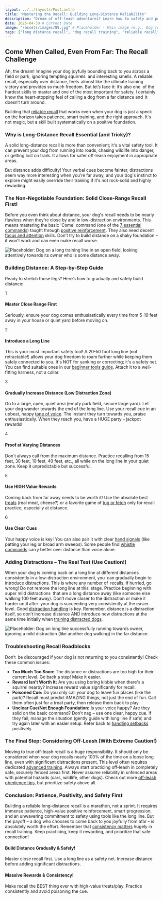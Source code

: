 ```yaml
---
layout: ../../layouts/Post.astro
title: "Mastering the Recall: Building Long-Distance Reliability"
description: "Dream of off-leash adventures? Learn how to safely and positively train a reliable long-distance recall. Step-by-step guide using long lines and high-value rewards."
date: 2025-04-30 # Current Date
image: "/assets/images/89.jpg" # Placeholder - Main image (e.g., Dog running joyfully towards owner from a distance)
tags: ["long distance recall", "dog recall training", "reliable recall", "off-leash training", "dog training distance", "positive reinforcement recall", "long line training", "advanced dog obedience", "come when called"]
---
```


<h2 class="text-3xl font-bold text-slate-800 dark:text-slate-100 mb-6">Come When Called, Even From Far: The Recall Challenge</h2>

<p class="text-lg text-slate-600 dark:text-slate-300 mb-4">
    Ah, the dream! Imagine your dog joyfully bounding back to you across a field or park, ignoring tempting squirrels and interesting smells. A reliable recall, especially over distance, feels almost like the ultimate training victory and provides so much freedom. But let’s face it: It’s also one of the hardest skills to master and one of the most important for safety. I certainly know the heart-stopping feel of calling a dog from a far distance and it doesn’t turn around.
</p>
<p class="text-lg text-slate-600 dark:text-slate-300 mb-8">
    Building that <a href="https://trainedtails.com/posts/reliable-recall" target="_blank"  class="text-blue-600 dark:text-blue-400 hover:underline">reliable recall</a> that works even when your dog is just a speck on the horizon takes patience, smart training, and the right approach. It's not magic, but a skill built systematically on a positive foundation.
</p>

<h3 class="text-2xl font-semibold text-slate-800 dark:text-slate-100 mb-6">Why is Long-Distance Recall Essential (and Tricky)?</h3>

<p class="text-lg text-slate-600 dark:text-slate-300 mb-4">
    A solid long-distance recall is more than convenient; it's a vital safety tool. It can prevent your dog from running into roads, chasing wildlife into danger, or getting lost on trails. It allows for safer off-leash enjoyment in appropriate areas.
</p>
<p class="text-lg text-slate-600 dark:text-slate-300 mb-8">
    But distance adds difficulty! Your verbal cues become fainter, distractions seem way more interesting when you're far away, and your dog's instinct to explore might easily override their training if it's not rock-solid and highly rewarding.
</p>

<h3 class="text-2xl font-semibold text-slate-800 dark:text-slate-100 mb-6">The Non-Negotiable Foundation: Solid Close-Range Recall First!</h3>

<p class="text-lg text-slate-600 dark:text-slate-300 mb-8">
    Before you even think about distance, your dog's recall needs to be nearly flawless when they're close by and in low-distraction environments. This means mastering the basic 'Come' command (one of the <a href="https://trainedtails.com/posts/7-Commands-Your-Dog-Needs-to-Know" target="_blank"  class="text-blue-600 dark:text-blue-400 hover:underline">7 essential commands</a>) taught through <a href="https://trainedtails.com/posts/basic-dog-training" target="_blank"  class="text-blue-600 dark:text-blue-400 hover:underline">positive reinforcement</a>. They also need decent <a href="https://trainedtails.com/posts/focus-and-eye-contact-exercises" target="_blank"  class="text-blue-600 dark:text-blue-400 hover:underline">focus and attention</a> skills. Don't try to build distance on a shaky foundation – it won't work and can even make recall worse.
</p>

<img src="/assets/images/1.jpg" alt="Placeholder: Dog on a long training line in an open field, looking attentively towards its owner who is some distance away." class="w-full h-auto rounded-xl my-8 shadow-lg" loading="lazy" />

<h3 class="text-2xl font-semibold text-slate-800 dark:text-slate-100 mb-6">Building Distance: A Step-by-Step Guide</h3>

<p class="text-lg text-slate-600 dark:text-slate-300 mb-4">
    Ready to stretch those legs? Here’s how to gradually and safely build distance:
</p>

<div class="relative border-l-2 border-blue-300 dark:border-blue-700/50 ml-4 space-y-10 mb-12">
    <div class="relative pl-8">
        <div class="absolute w-8 h-8 bg-blue-500 dark:bg-blue-600 rounded-full flex items-center justify-center -left-4 ring-4 ring-white dark:ring-slate-900">
             <span class="font-bold text-white text-sm">1</span>
        </div>
        <h4 class="text-xl font-semibold text-slate-800 dark:text-slate-100 mb-2">Master Close Range First</h4>
        <p class="text-lg text-slate-600 dark:text-slate-300">
            Seriously, ensure your dog comes enthusiastically every time from 5-10 feet away in your house or quiet yard before moving on.
        </p>
    </div>
    <div class="relative pl-8">
        <div class="absolute w-8 h-8 bg-blue-500 dark:bg-blue-600 rounded-full flex items-center justify-center -left-4 ring-4 ring-white dark:ring-slate-900">
             <span class="font-bold text-white text-sm">2</span>
        </div>
        <h4 class="text-xl font-semibold text-slate-800 dark:text-slate-100 mb-2">Introduce a Long Line</h4>
        <p class="text-lg text-slate-600 dark:text-slate-300">
            This is your most important safety tool! A 20-50 foot long line (not retractable!) allows your dog freedom to roam further while keeping them safely connected to you. It's NOT for yanking or correcting; it's a safety net. You can find suitable ones in our <a href="https://trainedtails.com/posts/dog-training-tools-for-beginners" target="_blank"  class="text-blue-600 dark:text-blue-400 hover:underline">beginner tools guide</a>. Attach it to a well-fitting harness, not a collar.
        </p>
    </div>
    <div class="relative pl-8">
        <div class="absolute w-8 h-8 bg-blue-500 dark:bg-blue-600 rounded-full flex items-center justify-center -left-4 ring-4 ring-white dark:ring-slate-900">
             <span class="font-bold text-white text-sm">3</span>
        </div>
        <h4 class="text-xl font-semibold text-slate-800 dark:text-slate-100 mb-2">Gradually Increase Distance (Low Distraction Zone)</h4>
        <p class="text-lg text-slate-600 dark:text-slate-300">
            Go to a large, open, quiet area (empty park field, secure large yard). Let your dog wander towards the end of the long line. Use your recall cue in an upbeat, happy <a href="https://trainedtails.com/posts/tone-of-voice" target="_blank"  class="text-blue-600 dark:text-blue-400 hover:underline">tone of voice</a>. The instant they turn towards you, praise enthusiastically. When they reach you, have a HUGE party – jackpot rewards!
        </p>
    </div>
    <div class="relative pl-8">
        <div class="absolute w-8 h-8 bg-blue-500 dark:bg-blue-600 rounded-full flex items-center justify-center -left-4 ring-4 ring-white dark:ring-slate-900">
             <span class="font-bold text-white text-sm">4</span>
        </div>
        <h4 class="text-xl font-semibold text-slate-800 dark:text-slate-100 mb-2">Proof at Varying Distances</h4>
        <p class="text-lg text-slate-600 dark:text-slate-300">
            Don't always call from the maximum distance. Practice recalling from 15 feet, 30 feet, 10 feet, 40 feet, etc., all while on the long line in your quiet zone. Keep it unpredictable but successful.
        </p>
    </div>
     <div class="relative pl-8">
        <div class="absolute w-8 h-8 bg-blue-500 dark:bg-blue-600 rounded-full flex items-center justify-center -left-4 ring-4 ring-white dark:ring-slate-900">
             <span class="font-bold text-white text-sm">5</span>
        </div>
        <h4 class="text-xl font-semibold text-slate-800 dark:text-slate-100 mb-2">Use HIGH Value Rewards</h4>
        <p class="text-lg text-slate-600 dark:text-slate-300">
            Coming back from far away needs to be worth it! Use the absolute best <a href="https://trainedtails.com/posts/treats-and-rewards" target="_blank"  class="text-blue-600 dark:text-blue-400 hover:underline">treats</a> (real meat, cheese?) or a favorite game of <a href="https://trainedtails.com/posts/playtime-in-training" target="_blank"  class="text-blue-600 dark:text-blue-400 hover:underline">tug or fetch</a> only for recall practice, especially at distance.
        </p>
    </div>
     <div class="relative pl-8">
        <div class="absolute w-8 h-8 bg-blue-500 dark:bg-blue-600 rounded-full flex items-center justify-center -left-4 ring-4 ring-white dark:ring-slate-900">
             <span class="font-bold text-white text-sm">6</span>
        </div>
        <h4 class="text-xl font-semibold text-slate-800 dark:text-slate-100 mb-2">Use Clear Cues</h4>
        <p class="text-lg text-slate-600 dark:text-slate-300">
            Your happy voice is key! You can also pair it with clear <a href="https://trainedtails.com/posts/hand-signals" target="_blank"  class="text-blue-600 dark:text-blue-400 hover:underline">hand signals</a> (like patting your leg or broad arm sweeps). Some people find <a href="https://trainedtails.com/posts/teaching-whistle-commands" target="_blank"  class="text-blue-600 dark:text-blue-400 hover:underline">whistle commands</a> carry better over distance than voice alone.
        </p>
    </div>
</div>

<h3 class="text-2xl font-semibold text-slate-800 dark:text-slate-100 mb-6">Adding Distractions – The Real Test (Use Caution!)</h3>

<p class="text-lg text-slate-600 dark:text-slate-300 mb-8">
    When your dog is coming back on a long line at different distances consistently in a low-distraction environment, you can gradually begin to introduce distractions. This is where any number of recalls, if hurried, go wrong! Do not remove the long line at this stage. Practice beginning with super mild distractions that are a long distance away (like someone else walking 100 feet away). Don’t move closer to the distraction or make it harder until after your dog is succeeding very consistently at the easier level. Good <a href="https://trainedtails.com/posts/handling-distractions" target="_blank"  class="text-blue-600 dark:text-blue-400 hover:underline">distraction handling</a> is key. Remember, distance is a distraction itself, so don't increase distance AND introduce new distractions at the same time initially when <a href="https://trainedtails.com/posts/training-distracted-dogs" target="_blank"  class="text-blue-600 dark:text-blue-400 hover:underline">training distracted dogs</a>.
</p>

<img src="/assets/images/90.jpg" alt="Placeholder: Dog on long line successfully running towards owner, ignoring a mild distraction (like another dog walking) in the far distance." class="w-full h-auto rounded-xl my-8 shadow-lg" loading="lazy" />

<h3 class="text-2xl font-semibold text-slate-800 dark:text-slate-100 mb-4">Troubleshooting Recall Roadblocks</h3>

<p class="text-lg text-slate-600 dark:text-slate-300 mb-4">
    Don’t be discouraged if your dog is not returning to you consistently! Check these common issues:
</p>
<ul class="list-disc list-inside space-y-1 text-lg text-slate-600 dark:text-slate-300 mb-12 [&>li]:marker:text-slate-800 dark:[&>li]:marker:text-slate-100">
    <li><strong class="font-semibold text-slate-800 dark:text-slate-100">Too Much Too Soon:</strong> The distance or distractions are too high for their current level. Go back a step! Make it easier.</li>
    <li><strong class="font-semibold text-slate-800 dark:text-slate-100">Reward Isn't Worth It:</strong> Are you using boring kibble when there's a squirrel nearby? Increase reward value significantly for recall.</li>
    <li><strong class="font-semibold text-slate-800 dark:text-slate-100">Poisoned Cue:</strong> Do you only call your dog to leave fun places (like the park)? Recall must predict AMAZING things, not just the end of fun. Call them often just for a treat party, then release them back to play.</li>
    <li><strong class="font-semibold text-slate-800 dark:text-slate-100">Unclear Cue/Not Enough Foundation:</strong> Is your voice happy? Are they solid on the basic command? Don't nag – use one clear, happy cue. If they fail, manage the situation (gently guide with long line if safe) and try again later with an easier setup. Refer back to <a href="https://trainedtails.com/posts/handling-setbacks" target="_blank"  class="text-blue-600 dark:text-blue-400 hover:underline">handling setbacks</a> positively.</li>
</ul>


<h3 class="text-2xl font-semibold text-slate-800 dark:text-slate-100 mb-6">The Final Step: Considering Off-Leash (With Extreme Caution!)</h3>

<p class="text-lg text-slate-600 dark:text-slate-300 mb-8">
    Moving to true off-leash recall is a huge responsibility. It should only be considered when your dog recalls nearly 100% of the time on a loose long line, even with significant distractions present. This level often requires dedicated <a href="https://trainedtails.com/posts/advanced-dog-training" target="_blank"  class="text-blue-600 dark:text-blue-400 hover:underline">advanced training</a>. Always start practicing off-leash in completely safe, securely fenced areas first. Never assume reliability in unfenced areas with potential hazards (cars, wildlife, other dogs). Check out more <a href="https://trainedtails.com/posts/off-leash-obedience-tips" target="_blank"  class="text-blue-600 dark:text-blue-400 hover:underline">off-leash obedience tips</a>, but prioritize safety above all.
</p>


<h3 class="text-2xl font-semibold text-slate-800 dark:text-slate-100 mb-6">Conclusion: Patience, Positivity, and Safety First</h3>

<p class="text-lg text-slate-600 dark:text-slate-300 mb-8">
    Building a reliable long-distance recall is a marathon, not a sprint. It requires immense patience, high-value positive reinforcement, smart progression, and an unwavering commitment to safety using tools like the long line. But the payoff – a dog who chooses to come back to you joyfully from afar – is absolutely worth the effort. Remember that <a href="https://trainedtails.com/posts/consistency-matters" target="_blank"  class="text-blue-600 dark:text-blue-400 hover:underline">consistency matters</a> hugely in recall training. Keep practicing, keep it rewarding, and prioritize that safe connection!
</p>

<div class="grid grid-cols-1 md:grid-cols-2 gap-8 mt-12 not-prose">
    <div class="p-6 rounded-lg border-l-4 border-blue-500 bg-blue-50 dark:bg-slate-800 dark:border-blue-700">
        <h4 class="text-xl font-bold text-blue-700 dark:text-blue-300 mb-2">Build Distance Gradually & Safely!</h4>
        <p class="text-slate-600 dark:text-slate-300">Master close recall first. Use a long line as a safety net. Increase distance before adding significant distractions.</p>
    </div>
    <div class="p-6 rounded-lg border-l-4 border-green-500 bg-green-50 dark:bg-slate-800 dark:border-green-700">
        <h4 class="text-xl font-bold text-green-700 dark:text-green-300 mb-2">Massive Rewards & Consistency!</h4>
        <p class="text-slate-600 dark:text-slate-300">Make recall the BEST thing ever with high-value treats/play. Practice consistently and avoid poisoning the cue.</p>
    </div>
</div>